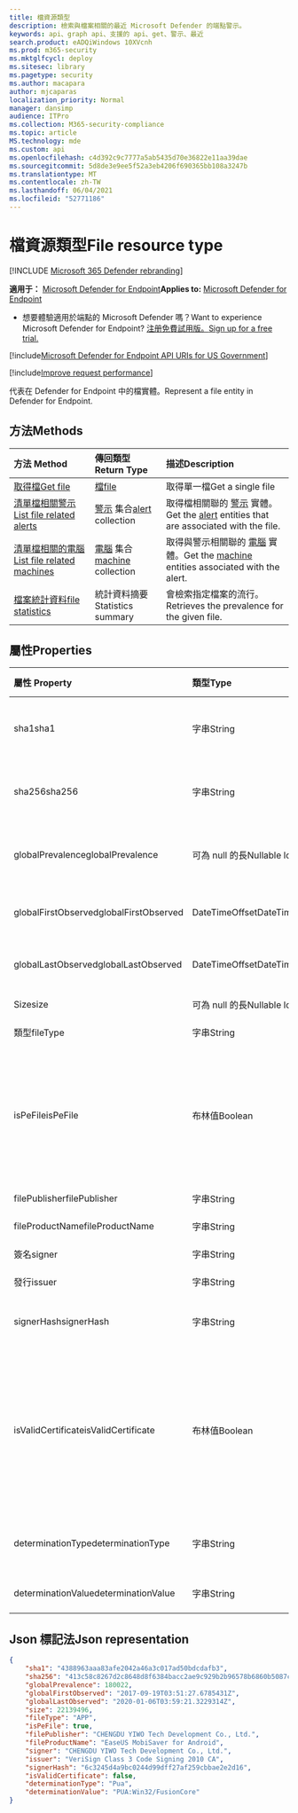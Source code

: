 ```yaml
---
title: 檔資源類型
description: 檢索與檔案相關的最近 Microsoft Defender 的端點警示。
keywords: api、graph api、支援的 api、get、警示、最近
search.product: eADQiWindows 10XVcnh
ms.prod: m365-security
ms.mktglfcycl: deploy
ms.sitesec: library
ms.pagetype: security
ms.author: macapara
author: mjcaparas
localization_priority: Normal
manager: dansimp
audience: ITPro
ms.collection: M365-security-compliance
ms.topic: article
MS.technology: mde
ms.custom: api
ms.openlocfilehash: c4d392c9c7777a5ab5435d70e36822e11aa39dae
ms.sourcegitcommit: 5d8de3e9ee5f52a3eb4206f690365bb108a3247b
ms.translationtype: MT
ms.contentlocale: zh-TW
ms.lasthandoff: 06/04/2021
ms.locfileid: "52771186"
---
```

# <a name="file-resource-type"></a><span data-ttu-id="c3c01-104">檔資源類型</span><span class="sxs-lookup"><span data-stu-id="c3c01-104">File resource type</span></span>

[!INCLUDE [Microsoft 365 Defender rebranding](../../includes/microsoft-defender.md)]


<span data-ttu-id="c3c01-105">**適用于：** [Microsoft Defender for Endpoint](https://go.microsoft.com/fwlink/?linkid=2154037)</span><span class="sxs-lookup"><span data-stu-id="c3c01-105">**Applies to:** [Microsoft Defender for Endpoint](https://go.microsoft.com/fwlink/?linkid=2154037)</span></span>

- <span data-ttu-id="c3c01-106">想要體驗適用於端點的 Microsoft Defender 嗎？</span><span class="sxs-lookup"><span data-stu-id="c3c01-106">Want to experience Microsoft Defender for Endpoint?</span></span> [<span data-ttu-id="c3c01-107">注册免費試用版。</span><span class="sxs-lookup"><span data-stu-id="c3c01-107">Sign up for a free trial.</span></span>](https://www.microsoft.com/microsoft-365/windows/microsoft-defender-atp?ocid=docs-wdatp-exposedapis-abovefoldlink) 

[!include[Microsoft Defender for Endpoint API URIs for US Government](../../includes/microsoft-defender-api-usgov.md)]

[!include[Improve request performance](../../includes/improve-request-performance.md)]


<span data-ttu-id="c3c01-108">代表在 Defender for Endpoint 中的檔實體。</span><span class="sxs-lookup"><span data-stu-id="c3c01-108">Represent a file entity in Defender for Endpoint.</span></span>

## <a name="methods"></a><span data-ttu-id="c3c01-109">方法</span><span class="sxs-lookup"><span data-stu-id="c3c01-109">Methods</span></span>
<span data-ttu-id="c3c01-110">方法	</span><span class="sxs-lookup"><span data-stu-id="c3c01-110">Method</span></span>|<span data-ttu-id="c3c01-111">傳回類型</span><span class="sxs-lookup"><span data-stu-id="c3c01-111">Return Type</span></span> |<span data-ttu-id="c3c01-112">描述</span><span class="sxs-lookup"><span data-stu-id="c3c01-112">Description</span></span>
:---|:---|:---
[<span data-ttu-id="c3c01-113">取得檔</span><span class="sxs-lookup"><span data-stu-id="c3c01-113">Get file</span></span>](get-file-information.md) | [<span data-ttu-id="c3c01-114">檔</span><span class="sxs-lookup"><span data-stu-id="c3c01-114">file</span></span>](files.md) | <span data-ttu-id="c3c01-115">取得單一檔</span><span class="sxs-lookup"><span data-stu-id="c3c01-115">Get a single file</span></span> 
[<span data-ttu-id="c3c01-116">清單檔相關警示</span><span class="sxs-lookup"><span data-stu-id="c3c01-116">List file related alerts</span></span>](get-file-related-alerts.md) | <span data-ttu-id="c3c01-117">[警示](alerts.md) 集合</span><span class="sxs-lookup"><span data-stu-id="c3c01-117">[alert](alerts.md) collection</span></span> | <span data-ttu-id="c3c01-118">取得檔相關聯的 [警示](alerts.md) 實體。</span><span class="sxs-lookup"><span data-stu-id="c3c01-118">Get the [alert](alerts.md) entities that are associated with the file.</span></span>
[<span data-ttu-id="c3c01-119">清單檔相關的電腦</span><span class="sxs-lookup"><span data-stu-id="c3c01-119">List file related machines</span></span>](get-file-related-machines.md) | <span data-ttu-id="c3c01-120">[電腦](machine.md) 集合</span><span class="sxs-lookup"><span data-stu-id="c3c01-120">[machine](machine.md) collection</span></span> | <span data-ttu-id="c3c01-121">取得與警示相關聯的 [電腦](machine.md) 實體。</span><span class="sxs-lookup"><span data-stu-id="c3c01-121">Get the [machine](machine.md) entities associated with the alert.</span></span>
[<span data-ttu-id="c3c01-122">檔案統計資料</span><span class="sxs-lookup"><span data-stu-id="c3c01-122">file statistics</span></span>](get-file-statistics.md) | <span data-ttu-id="c3c01-123">統計資料摘要</span><span class="sxs-lookup"><span data-stu-id="c3c01-123">Statistics summary</span></span> | <span data-ttu-id="c3c01-124">會檢索指定檔案的流行。</span><span class="sxs-lookup"><span data-stu-id="c3c01-124">Retrieves the prevalence for the given file.</span></span>


## <a name="properties"></a><span data-ttu-id="c3c01-125">屬性</span><span class="sxs-lookup"><span data-stu-id="c3c01-125">Properties</span></span>
|<span data-ttu-id="c3c01-126">屬性	</span><span class="sxs-lookup"><span data-stu-id="c3c01-126">Property</span></span> | <span data-ttu-id="c3c01-127">類型</span><span class="sxs-lookup"><span data-stu-id="c3c01-127">Type</span></span>    |   <span data-ttu-id="c3c01-128">描述</span><span class="sxs-lookup"><span data-stu-id="c3c01-128">Description</span></span> |
|:---|:---|:---|
|<span data-ttu-id="c3c01-129">sha1</span><span class="sxs-lookup"><span data-stu-id="c3c01-129">sha1</span></span> | <span data-ttu-id="c3c01-130">字串</span><span class="sxs-lookup"><span data-stu-id="c3c01-130">String</span></span> | <span data-ttu-id="c3c01-131">檔內容的 Sha1 雜湊</span><span class="sxs-lookup"><span data-stu-id="c3c01-131">Sha1 hash of the file content</span></span> |
|<span data-ttu-id="c3c01-132">sha256</span><span class="sxs-lookup"><span data-stu-id="c3c01-132">sha256</span></span> | <span data-ttu-id="c3c01-133">字串</span><span class="sxs-lookup"><span data-stu-id="c3c01-133">String</span></span> | <span data-ttu-id="c3c01-134">檔內容的 Sha256 雜湊</span><span class="sxs-lookup"><span data-stu-id="c3c01-134">Sha256 hash of the file content</span></span> |
|<span data-ttu-id="c3c01-135">globalPrevalence</span><span class="sxs-lookup"><span data-stu-id="c3c01-135">globalPrevalence</span></span> | <span data-ttu-id="c3c01-136">可為 null 的長</span><span class="sxs-lookup"><span data-stu-id="c3c01-136">Nullable long</span></span> | <span data-ttu-id="c3c01-137">整個組織的檔傳播</span><span class="sxs-lookup"><span data-stu-id="c3c01-137">File prevalence across organization</span></span> |
|<span data-ttu-id="c3c01-138">globalFirstObserved</span><span class="sxs-lookup"><span data-stu-id="c3c01-138">globalFirstObserved</span></span> | <span data-ttu-id="c3c01-139">DateTimeOffset</span><span class="sxs-lookup"><span data-stu-id="c3c01-139">DateTimeOffset</span></span> | <span data-ttu-id="c3c01-140">第一次觀測檔時</span><span class="sxs-lookup"><span data-stu-id="c3c01-140">First time the file was observed</span></span> |
|<span data-ttu-id="c3c01-141">globalLastObserved</span><span class="sxs-lookup"><span data-stu-id="c3c01-141">globalLastObserved</span></span> | <span data-ttu-id="c3c01-142">DateTimeOffset</span><span class="sxs-lookup"><span data-stu-id="c3c01-142">DateTimeOffset</span></span> | <span data-ttu-id="c3c01-143">上次觀測檔的時間</span><span class="sxs-lookup"><span data-stu-id="c3c01-143">Last time the file was observed</span></span> |
|<span data-ttu-id="c3c01-144">Size</span><span class="sxs-lookup"><span data-stu-id="c3c01-144">size</span></span> | <span data-ttu-id="c3c01-145">可為 null 的長</span><span class="sxs-lookup"><span data-stu-id="c3c01-145">Nullable long</span></span> | <span data-ttu-id="c3c01-146">檔案大小</span><span class="sxs-lookup"><span data-stu-id="c3c01-146">Size of the file</span></span> |
|<span data-ttu-id="c3c01-147">類型</span><span class="sxs-lookup"><span data-stu-id="c3c01-147">fileType</span></span> | <span data-ttu-id="c3c01-148">字串</span><span class="sxs-lookup"><span data-stu-id="c3c01-148">String</span></span> | <span data-ttu-id="c3c01-149">檔案類型</span><span class="sxs-lookup"><span data-stu-id="c3c01-149">Type of the file</span></span> |
|<span data-ttu-id="c3c01-150">isPeFile</span><span class="sxs-lookup"><span data-stu-id="c3c01-150">isPeFile</span></span> | <span data-ttu-id="c3c01-151">布林值</span><span class="sxs-lookup"><span data-stu-id="c3c01-151">Boolean</span></span> | <span data-ttu-id="c3c01-152">true 是表示如果檔案是可遷移的可執行檔 (例如 "DLL"、"EXE" 等 ) </span><span class="sxs-lookup"><span data-stu-id="c3c01-152">true if the file is portable executable (e.g. "DLL", "EXE", etc.)</span></span> |
|<span data-ttu-id="c3c01-153">filePublisher</span><span class="sxs-lookup"><span data-stu-id="c3c01-153">filePublisher</span></span> | <span data-ttu-id="c3c01-154">字串</span><span class="sxs-lookup"><span data-stu-id="c3c01-154">String</span></span> | <span data-ttu-id="c3c01-155">檔發行者</span><span class="sxs-lookup"><span data-stu-id="c3c01-155">File publisher</span></span> |
|<span data-ttu-id="c3c01-156">fileProductName</span><span class="sxs-lookup"><span data-stu-id="c3c01-156">fileProductName</span></span> | <span data-ttu-id="c3c01-157">字串</span><span class="sxs-lookup"><span data-stu-id="c3c01-157">String</span></span> | <span data-ttu-id="c3c01-158">產品名稱</span><span class="sxs-lookup"><span data-stu-id="c3c01-158">Product name</span></span> |
|<span data-ttu-id="c3c01-159">簽名</span><span class="sxs-lookup"><span data-stu-id="c3c01-159">signer</span></span> | <span data-ttu-id="c3c01-160">字串</span><span class="sxs-lookup"><span data-stu-id="c3c01-160">String</span></span> | <span data-ttu-id="c3c01-161">檔簽署者</span><span class="sxs-lookup"><span data-stu-id="c3c01-161">File signer</span></span> |
|<span data-ttu-id="c3c01-162">發行</span><span class="sxs-lookup"><span data-stu-id="c3c01-162">issuer</span></span> | <span data-ttu-id="c3c01-163">字串</span><span class="sxs-lookup"><span data-stu-id="c3c01-163">String</span></span> | <span data-ttu-id="c3c01-164">檔發行者</span><span class="sxs-lookup"><span data-stu-id="c3c01-164">File issuer</span></span> |
|<span data-ttu-id="c3c01-165">signerHash</span><span class="sxs-lookup"><span data-stu-id="c3c01-165">signerHash</span></span> | <span data-ttu-id="c3c01-166">字串</span><span class="sxs-lookup"><span data-stu-id="c3c01-166">String</span></span> | <span data-ttu-id="c3c01-167">簽署憑證的雜湊</span><span class="sxs-lookup"><span data-stu-id="c3c01-167">Hash of the signing certificate</span></span> |
|<span data-ttu-id="c3c01-168">isValidCertificate</span><span class="sxs-lookup"><span data-stu-id="c3c01-168">isValidCertificate</span></span> | <span data-ttu-id="c3c01-169">布林值</span><span class="sxs-lookup"><span data-stu-id="c3c01-169">Boolean</span></span> | <span data-ttu-id="c3c01-170">是由 Microsoft Defender for Endpoint agent 成功驗證的簽署憑證</span><span class="sxs-lookup"><span data-stu-id="c3c01-170">Was signing certificate successfully verified by Microsoft Defender for Endpoint agent</span></span> |
|<span data-ttu-id="c3c01-171">determinationType</span><span class="sxs-lookup"><span data-stu-id="c3c01-171">determinationType</span></span> | <span data-ttu-id="c3c01-172">字串</span><span class="sxs-lookup"><span data-stu-id="c3c01-172">String</span></span> | <span data-ttu-id="c3c01-173">檔的決定類型</span><span class="sxs-lookup"><span data-stu-id="c3c01-173">The determination type of the file</span></span> |
|<span data-ttu-id="c3c01-174">determinationValue</span><span class="sxs-lookup"><span data-stu-id="c3c01-174">determinationValue</span></span> | <span data-ttu-id="c3c01-175">字串</span><span class="sxs-lookup"><span data-stu-id="c3c01-175">String</span></span> | <span data-ttu-id="c3c01-176">判斷值</span><span class="sxs-lookup"><span data-stu-id="c3c01-176">Determination value</span></span> |


## <a name="json-representation"></a><span data-ttu-id="c3c01-177">Json 標記法</span><span class="sxs-lookup"><span data-stu-id="c3c01-177">Json representation</span></span>

```json
{
    "sha1": "4388963aaa83afe2042a46a3c017ad50bdcdafb3",
    "sha256": "413c58c8267d2c8648d8f6384bacc2ae9c929b2b96578b6860b5087cd1bd6462",
    "globalPrevalence": 180022,
    "globalFirstObserved": "2017-09-19T03:51:27.6785431Z",
    "globalLastObserved": "2020-01-06T03:59:21.3229314Z",
    "size": 22139496,
    "fileType": "APP",
    "isPeFile": true,
    "filePublisher": "CHENGDU YIWO Tech Development Co., Ltd.",
    "fileProductName": "EaseUS MobiSaver for Android",
    "signer": "CHENGDU YIWO Tech Development Co., Ltd.",
    "issuer": "VeriSign Class 3 Code Signing 2010 CA",
    "signerHash": "6c3245d4a9bc0244d99dff27af259cbbae2e2d16",
    "isValidCertificate": false,
    "determinationType": "Pua",
    "determinationValue": "PUA:Win32/FusionCore"
}
```
